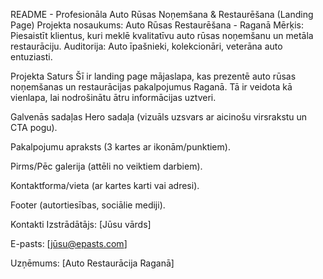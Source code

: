 README - Profesionāla Auto Rūsas Noņemšana & Restaurēšana (Landing Page)
Projekta nosaukums: Auto Rūsas Restaurēšana - Raganā
Mērķis: Piesaistīt klientus, kuri meklē kvalitatīvu auto rūsas noņemšanu un metāla restaurāciju.
Auditorija: Auto īpašnieki, kolekcionāri, veterāna auto entuziasti.

Projekta Saturs
Šī ir landing page mājaslapa, kas prezentē auto rūsas noņemšanas un restaurācijas pakalpojumus Raganā. Tā ir veidota kā vienlapa, lai nodrošinātu ātru informācijas uztveri.

Galvenās sadaļas
Hero sadaļa (vizuāls uzsvars ar aicinošu virsrakstu un CTA pogu).

Pakalpojumu apraksts (3 kartes ar ikonām/punktiem).

Pirms/Pēc galerija (attēli no veiktiem darbiem).

Kontaktforma/vieta (ar kartes karti vai adresi).

Footer (autortiesības, sociālie mediji).

Kontakti
Izstrādātājs: [Jūsu vārds]

E-pasts: [jūsu@epasts.com]

Uzņēmums: [Auto Restaurācija Raganā]

